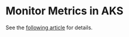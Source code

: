# Monitor Metrics in AKS

See the [following article](https://vincentlauzon.com/2019/05/09/monitoring-metrics-in-aks/) for details.
